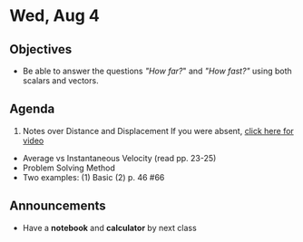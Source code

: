 Wed, Aug 4
=========  

Objectives
------------
- Be able to answer the questions *"How far?*" and *"How fast?"* using both scalars and vectors.

Agenda  
---------  

 1. Notes over Distance and Displacement If you were absent,  [click here for video](https://youtu.be/Kg8_x4kYRfk)
-   Average vs Instantaneous Velocity (read pp. 23-25)
-   Problem Solving Method
-   Two examples: (1) Basic (2) p. 46 #66

Announcements
-------------  
- Have a **notebook** and **calculator** by next class

[docx]: https://avon.schoology.com/course/5138386902/materials/gp/5145136677
[submit]: https://avon.schoology.com/assignment/5145141276/
<!--stackedit_data:
eyJoaXN0b3J5IjpbLTEyNzk3Mjk1ODUsNTQ2MzMxODIzLDU2MT
YyMjY5OCwtMjExNDA5ODg4NSwtNjgwMjI3NzM5LDIwMzQ1MTY1
MzAsMTM0ODAxMjI4NywxNzQ1NzI4ODAsLTE0MjY0MDc0MDgsMj
A3NDYxMjczMCwtMTUyMjgxNjgxMSw4MDEzNDkyMjEsMTczMDA5
MDAzMSw5NTg3MDA1OCwtMTE1NDMxODg0MiwxNTg0MjEwMjI3LD
I2NjU0ODc5NSwtNzc1NDQyOTA2LDEyMzIzMTY5NTUsNjE4MDQy
MzM3XX0=
-->